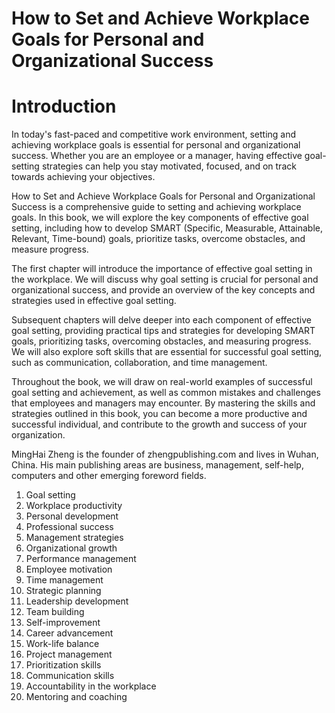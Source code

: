 # How to Set and Achieve Workplace Goals for Personal and Organizational Success

# Introduction

In today's fast-paced and competitive work environment, setting and achieving workplace goals is essential for personal and organizational success. Whether you are an employee or a manager, having effective goal-setting strategies can help you stay motivated, focused, and on track towards achieving your objectives.

How to Set and Achieve Workplace Goals for Personal and Organizational Success is a comprehensive guide to setting and achieving workplace goals. In this book, we will explore the key components of effective goal setting, including how to develop SMART (Specific, Measurable, Attainable, Relevant, Time-bound) goals, prioritize tasks, overcome obstacles, and measure progress.

The first chapter will introduce the importance of effective goal setting in the workplace. We will discuss why goal setting is crucial for personal and organizational success, and provide an overview of the key concepts and strategies used in effective goal setting.

Subsequent chapters will delve deeper into each component of effective goal setting, providing practical tips and strategies for developing SMART goals, prioritizing tasks, overcoming obstacles, and measuring progress. We will also explore soft skills that are essential for successful goal setting, such as communication, collaboration, and time management.

Throughout the book, we will draw on real-world examples of successful goal setting and achievement, as well as common mistakes and challenges that employees and managers may encounter. By mastering the skills and strategies outlined in this book, you can become a more productive and successful individual, and contribute to the growth and success of your organization.

MingHai Zheng is the founder of zhengpublishing.com and lives in Wuhan, China. His main publishing areas are business, management, self-help, computers and other emerging foreword fields.



1. Goal setting
2. Workplace productivity
3. Personal development
4. Professional success
5. Management strategies
6. Organizational growth
7. Performance management
8. Employee motivation
9. Time management
10. Strategic planning
11. Leadership development
12. Team building
13. Self-improvement
14. Career advancement
15. Work-life balance
16. Project management
17. Prioritization skills
18. Communication skills
19. Accountability in the workplace
20. Mentoring and coaching




